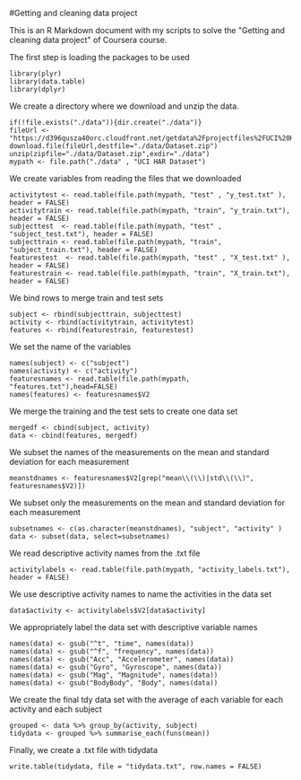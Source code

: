 #Getting and cleaning data project

This is an R Markdown document with my scripts to solve the "Getting and cleaning data project" of Coursera course.

The first step is loading the packages to be used

```{r}
library(plyr) 
library(data.table)
library(dplyr)
```

We create a directory where we download and unzip the data. 

```{r}
if(!file.exists("./data")){dir.create("./data")}
fileUrl <- "https://d396qusza40orc.cloudfront.net/getdata%2Fprojectfiles%2FUCI%20HAR%20Dataset.zip"
download.file(fileUrl,destfile="./data/Dataset.zip")
unzip(zipfile="./data/Dataset.zip",exdir="./data")
mypath <- file.path("./data" , "UCI HAR Dataset")
```

We create variables from reading the files that we downloaded

```{r}
activitytest <- read.table(file.path(mypath, "test" , "y_test.txt" ), header = FALSE)
activitytrain <- read.table(file.path(mypath, "train", "y_train.txt"), header = FALSE)
subjecttest  <- read.table(file.path(mypath, "test" , "subject_test.txt"), header = FALSE)
subjecttrain <- read.table(file.path(mypath, "train", "subject_train.txt"), header = FALSE)
featurestest  <- read.table(file.path(mypath, "test" , "X_test.txt" ), header = FALSE)
featurestrain <- read.table(file.path(mypath, "train", "X_train.txt"), header = FALSE)
```

We bind rows to merge train and test sets

```{r}
subject <- rbind(subjecttrain, subjecttest)
activity <- rbind(activitytrain, activitytest)
features <- rbind(featurestrain, featurestest)
```

We set the name of the variables

```{r}
names(subject) <- c("subject")
names(activity) <- c("activity")
featuresnames <- read.table(file.path(mypath, "features.txt"),head=FALSE)
names(features) <- featuresnames$V2
```

We merge the training and the test sets to create one data set

```{r}
mergedf <- cbind(subject, activity)
data <- cbind(features, mergedf)
```

We subset the names of the measurements on the mean and standard deviation for each measurement

```{r}
meanstdnames <- featuresnames$V2[grep("mean\\(\\)|std\\(\\)", featuresnames$V2)])
```


We subset only the measurements on the mean and standard deviation for each measurement

```{r}
subsetnames <- c(as.character(meanstdnames), "subject", "activity" )
data <- subset(data, select=subsetnames)
```

We read descriptive activity names from the .txt file

```{r}
activitylabels <- read.table(file.path(mypath, "activity_labels.txt"), header = FALSE)
```

We use descriptive activity names to name the activities in the data set

```{r}
data$activity <- activitylabels$V2[data$activity]
```

We appropriately label the data set with descriptive variable names
```{r}
names(data) <- gsub("^t", "time", names(data))
names(data) <- gsub("^f", "frequency", names(data))
names(data) <- gsub("Acc", "Accelerometer", names(data))
names(data) <- gsub("Gyro", "Gyroscope", names(data))
names(data) <- gsub("Mag", "Magnitude", names(data))
names(data) <- gsub("BodyBody", "Body", names(data))
```

We create the final tdy data set with the average of each variable for each activity and each subject

```{r}
grouped <- data %>% group_by(activity, subject)
tidydata <- grouped %>% summarise_each(funs(mean))
```


Finally, we create a .txt file with tidydata
```{r}
write.table(tidydata, file = "tidydata.txt", row.names = FALSE)
```

